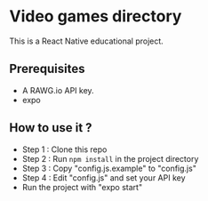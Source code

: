 # Video games directory

This is a React Native educational project.

## Prerequisites

- A RAWG.io API key.
- expo

## How to use it ?

- Step 1 : Clone this repo
- Step 2 : Run `npm install` in the project directory
- Step 3 : Copy "config.js.example" to "config.js"
- Step 4 : Edit "config.js" and set your API key
- Run the project with "expo start"

